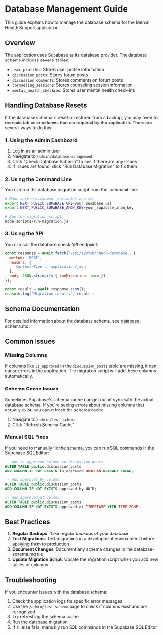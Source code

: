 # Database Management Guide

This guide explains how to manage the database schema for the Mental Health Support application.

## Overview

The application uses Supabase as its database provider. The database schema includes several tables:

- `user_profiles`: Stores user profile information
- `discussion_posts`: Stores forum posts
- `discussion_comments`: Stores comments on forum posts
- `counseling_sessions`: Stores counseling session information
- `mental_health_checkins`: Stores user mental health check-ins

## Handling Database Resets

If the database schema is reset or restored from a backup, you may need to recreate tables or columns that are required by the application. There are several ways to do this:

### 1. Using the Admin Dashboard

1. Log in as an admin user
2. Navigate to `/admin/database-management`
3. Click "Check Database Schema" to see if there are any issues
4. If issues are found, click "Run Database Migration" to fix them

### 2. Using the Command Line

You can run the database migration script from the command line:

```bash
# Make sure environment variables are set
export NEXT_PUBLIC_SUPABASE_URL=your_supabase_url
export NEXT_PUBLIC_SUPABASE_ANON_KEY=your_supabase_anon_key

# Run the migration script
node scripts/run-migration.js
```

### 3. Using the API

You can call the database check API endpoint:

```javascript
const response = await fetch('/api/system/check-database', {
  method: 'POST',
  headers: {
    'Content-Type': 'application/json'
  },
  body: JSON.stringify({ runMigration: true })
});

const result = await response.json();
console.log('Migration result:', result);
```

## Schema Documentation

For detailed information about the database schema, see [database-schema.md](./database-schema.md).

## Common Issues

### Missing Columns

If columns like `is_approved` in the `discussion_posts` table are missing, it can cause errors in the application. The migration script will add these columns automatically.

### Schema Cache Issues

Sometimes Supabase's schema cache can get out of sync with the actual database schema. If you're seeing errors about missing columns that actually exist, you can refresh the schema cache:

1. Navigate to `/admin/test-schema`
2. Click "Refresh Schema Cache"

### Manual SQL Fixes

If you need to manually fix the schema, you can run SQL commands in the Supabase SQL Editor:

```sql
-- Add is_approved column to discussion_posts
ALTER TABLE public.discussion_posts 
ADD COLUMN IF NOT EXISTS is_approved BOOLEAN DEFAULT FALSE;

-- Add approved_by column
ALTER TABLE public.discussion_posts 
ADD COLUMN IF NOT EXISTS approved_by UUID;

-- Add approved_at column
ALTER TABLE public.discussion_posts 
ADD COLUMN IF NOT EXISTS approved_at TIMESTAMP WITH TIME ZONE;
```

## Best Practices

1. **Regular Backups**: Take regular backups of your database
2. **Test Migrations**: Test migrations in a development environment before applying them to production
3. **Document Changes**: Document any schema changes in the database-schema.md file
4. **Update Migration Script**: Update the migration script when you add new tables or columns

## Troubleshooting

If you encounter issues with the database schema:

1. Check the application logs for specific error messages
2. Use the `/admin/test-schema` page to check if columns exist and are recognized
3. Try refreshing the schema cache
4. Run the database migration
5. If all else fails, manually run SQL commands in the Supabase SQL Editor
